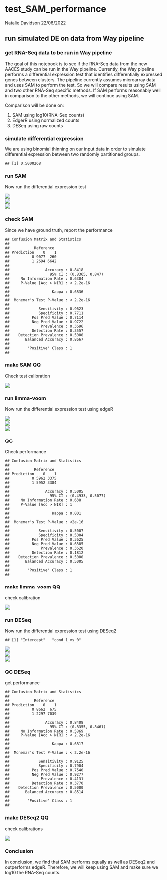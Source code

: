test_SAM_performance
================
Natalie Davidson
22/06/2022

## run simulated DE on data from Way pipeline

### get RNA-Seq data to be run in Way pipeline

The goal of this notebook is to see if the RNA-Seq data from the new
AACES study can be run in the Way pipeline. Currently, the Way pipeline
performs a differential expression test that identifies differentially
expressed genes between clusters. The pipeline currently assumes
microarray data and uses SAM to perform the test. So we will compare
results using SAM and two other RNA-Seq specific methods. If SAM
performs reasonably well in comparison to the other methods, we will
continue using SAM.

Comparison will be done on:

1)  SAM using log10(RNA-Seq counts)
2)  EdgerR using normalized counts
3)  DESeq using raw counts

### simulate differential expression

We are using binomial thinning on our input data in order to simulate
differential expression between two randomly partitioned groups.

    ## [1] 0.5000268

### run SAM

Now run the differential expression test

<img src="test_SAM_performance_files/figure-gfm/run_sam-1.png" style="display: block; margin: auto;" /><img src="test_SAM_performance_files/figure-gfm/run_sam-2.png" style="display: block; margin: auto;" /><img src="test_SAM_performance_files/figure-gfm/run_sam-3.png" style="display: block; margin: auto;" />

### check SAM

Since we have ground truth, report the performance

    ## Confusion Matrix and Statistics
    ## 
    ##           Reference
    ## Prediction    0    1
    ##          0 9077  260
    ##          1 2694 6642
    ##                                          
    ##                Accuracy : 0.8418         
    ##                  95% CI : (0.8365, 0.847)
    ##     No Information Rate : 0.6304         
    ##     P-Value [Acc > NIR] : < 2.2e-16      
    ##                                          
    ##                   Kappa : 0.6836         
    ##                                          
    ##  Mcnemar's Test P-Value : < 2.2e-16      
    ##                                          
    ##             Sensitivity : 0.9623         
    ##             Specificity : 0.7711         
    ##          Pos Pred Value : 0.7114         
    ##          Neg Pred Value : 0.9722         
    ##              Prevalence : 0.3696         
    ##          Detection Rate : 0.3557         
    ##    Detection Prevalence : 0.5000         
    ##       Balanced Accuracy : 0.8667         
    ##                                          
    ##        'Positive' Class : 1              
    ## 

### make SAM QQ

Check test calibration

<img src="test_SAM_performance_files/figure-gfm/make_sam_QQ-1.png" style="display: block; margin: auto;" />

### run limma-voom

Now run the differential expression test using edgeR

<img src="test_SAM_performance_files/figure-gfm/run_limma_voom-1.png" style="display: block; margin: auto;" /><img src="test_SAM_performance_files/figure-gfm/run_limma_voom-2.png" style="display: block; margin: auto;" /><img src="test_SAM_performance_files/figure-gfm/run_limma_voom-3.png" style="display: block; margin: auto;" />

### QC

Check performance

    ## Confusion Matrix and Statistics
    ## 
    ##           Reference
    ## Prediction    0    1
    ##          0 5962 3375
    ##          1 5952 3384
    ##                                           
    ##                Accuracy : 0.5005          
    ##                  95% CI : (0.4933, 0.5077)
    ##     No Information Rate : 0.638           
    ##     P-Value [Acc > NIR] : 1               
    ##                                           
    ##                   Kappa : 0.001           
    ##                                           
    ##  Mcnemar's Test P-Value : <2e-16          
    ##                                           
    ##             Sensitivity : 0.5007          
    ##             Specificity : 0.5004          
    ##          Pos Pred Value : 0.3625          
    ##          Neg Pred Value : 0.6385          
    ##              Prevalence : 0.3620          
    ##          Detection Rate : 0.1812          
    ##    Detection Prevalence : 0.5000          
    ##       Balanced Accuracy : 0.5005          
    ##                                           
    ##        'Positive' Class : 1               
    ## 

### make limma-voom QQ

check calibration

<img src="test_SAM_performance_files/figure-gfm/make_limma_voom_QQ-1.png" style="display: block; margin: auto;" />

### run DESeq

Now run the differential expression test using DESeq2

    ## [1] "Intercept"   "cond_1_vs_0"

<img src="test_SAM_performance_files/figure-gfm/run_DESeq-1.png" style="display: block; margin: auto;" /><img src="test_SAM_performance_files/figure-gfm/run_DESeq-2.png" style="display: block; margin: auto;" /><img src="test_SAM_performance_files/figure-gfm/run_DESeq-3.png" style="display: block; margin: auto;" />

### QC DESeq

get performance

    ## Confusion Matrix and Statistics
    ## 
    ##           Reference
    ## Prediction    0    1
    ##          0 8662  675
    ##          1 2297 7039
    ##                                           
    ##                Accuracy : 0.8408          
    ##                  95% CI : (0.8355, 0.8461)
    ##     No Information Rate : 0.5869          
    ##     P-Value [Acc > NIR] : < 2.2e-16       
    ##                                           
    ##                   Kappa : 0.6817          
    ##                                           
    ##  Mcnemar's Test P-Value : < 2.2e-16       
    ##                                           
    ##             Sensitivity : 0.9125          
    ##             Specificity : 0.7904          
    ##          Pos Pred Value : 0.7540          
    ##          Neg Pred Value : 0.9277          
    ##              Prevalence : 0.4131          
    ##          Detection Rate : 0.3770          
    ##    Detection Prevalence : 0.5000          
    ##       Balanced Accuracy : 0.8514          
    ##                                           
    ##        'Positive' Class : 1               
    ## 

### make DESeq2 QQ

check calibrations

<img src="test_SAM_performance_files/figure-gfm/make_deseq2_QQ-1.png" style="display: block; margin: auto;" />

### Conclusion

In conclusion, we find that SAM performs equally as well as DESeq2 and
outperforms edgeR. Therefore, we will keep using SAM and make sure we
log10 the RNA-Seq counts.
